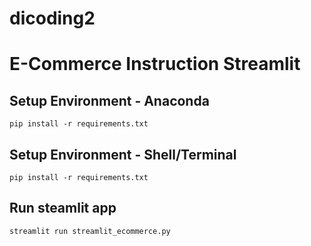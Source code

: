 # dicoding2

# E-Commerce Instruction Streamlit

## Setup Environment - Anaconda
```
pip install -r requirements.txt
```

## Setup Environment - Shell/Terminal
```
pip install -r requirements.txt
```

## Run steamlit app
```
streamlit run streamlit_ecommerce.py
```
